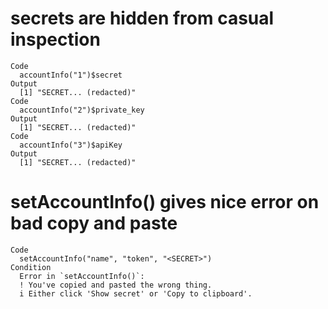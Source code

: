 # secrets are hidden from casual inspection

    Code
      accountInfo("1")$secret
    Output
      [1] "SECRET... (redacted)"
    Code
      accountInfo("2")$private_key
    Output
      [1] "SECRET... (redacted)"
    Code
      accountInfo("3")$apiKey
    Output
      [1] "SECRET... (redacted)"

# setAccountInfo() gives nice error on bad copy and paste

    Code
      setAccountInfo("name", "token", "<SECRET>")
    Condition
      Error in `setAccountInfo()`:
      ! You've copied and pasted the wrong thing.
      i Either click 'Show secret' or 'Copy to clipboard'.

